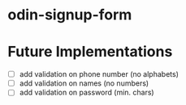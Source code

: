# odin-signup-form

# Future Implementations
- [ ] add validation on phone number (no alphabets)
- [ ] add validation on names (no numbers)
- [ ] add validation on password (min. chars)